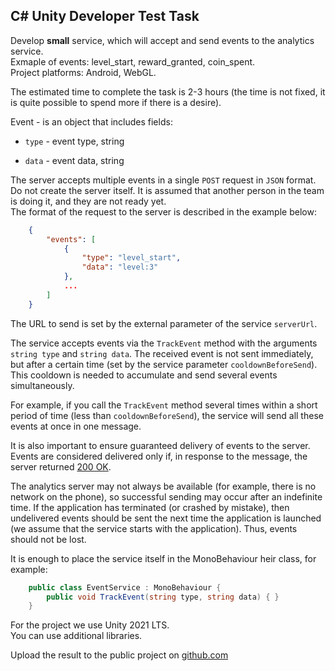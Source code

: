 
C# Unity Developer Test Task
---

Develop **small** service, which will accept and send events to the analytics service.\
Exmaple of events: level_start, reward_granted, coin_spent.\
Project platforms: Android, WebGL.

The estimated time to complete the task is 2-3 hours (the time is not fixed, it is quite possible to spend more if there is a desire).

Event - is an object that includes fields:

  

*  `type` - event type, string

*  `data` - event data, string

  
The server accepts multiple events in a single `POST` request in `JSON` format.\
Do not create the server itself. It is assumed that another person in the team is doing it, and they are not ready yet.\
The format of the request to the server is described in the example below:
```json
    {
        "events": [
            {
                "type": "level_start",
                "data": "level:3"
            },
            ...
        ]
    }
```

The URL to send is set by the external parameter of the service `serverUrl`.

The service accepts events via the `TrackEvent` method with the arguments `string type` and `string data`. The received event is not sent immediately, but after a certain time (set by the service parameter `cooldownBeforeSend`). This cooldown is needed to accumulate and send several events simultaneously.

For example, if you call the `TrackEvent` method several times within a short period of time (less than `cooldownBeforeSend`), the service will send all these events at once in one message.

It is also important to ensure guaranteed delivery of events to the server. Events are considered delivered only if, in response to the message, the server returned [200 OK](https://developer.mozilla.org/en-US/docs/Web/HTTP/Status/200).

The analytics server may not always be available (for example, there is no network on the phone), so successful sending may occur after an indefinite time. If the application has terminated (or crashed by mistake), then undelivered events should be sent the next time the application is launched (we assume that the service starts with the application). Thus, events should not be lost.

It is enough to place the service itself in the MonoBehaviour heir class, for example:
```c#
    public class EventService : MonoBehaviour {
        public void TrackEvent(string type, string data) { }
    }
```

For the project we use Unity 2021 LTS.\
You can use additional libraries.

Upload the result to the public project on [github.com](https://github.com/)
